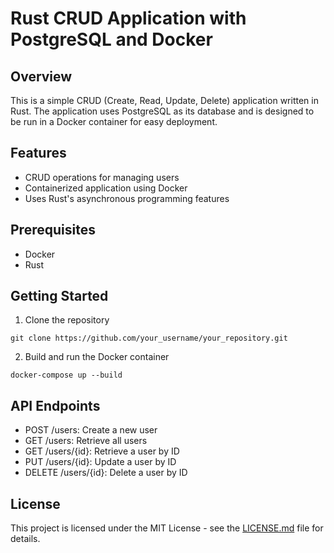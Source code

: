 # Rust CRUD Application with PostgreSQL and Docker

## Overview

This is a simple CRUD (Create, Read, Update, Delete) application written in Rust. The application uses PostgreSQL as its database and is designed to be run in a Docker container for easy deployment.

## Features

- CRUD operations for managing users
- Containerized application using Docker
- Uses Rust's asynchronous programming features

## Prerequisites

- Docker
- Rust

## Getting Started

1. Clone the repository
```
git clone https://github.com/your_username/your_repository.git
```

2. Build and run the Docker container
```
docker-compose up --build
```

## API Endpoints

- POST /users: Create a new user
- GET /users: Retrieve all users
- GET /users/{id}: Retrieve a user by ID
- PUT /users/{id}: Update a user by ID
- DELETE /users/{id}: Delete a user by ID

## License

This project is licensed under the MIT License - see the [LICENSE.md](LICENSE.md) file for details.
